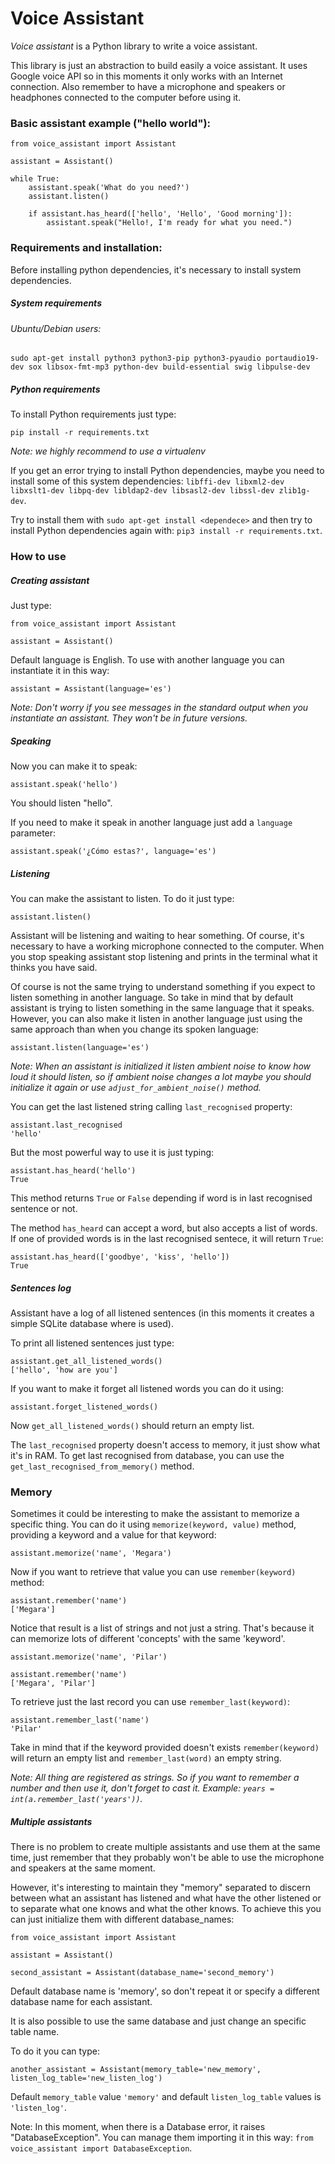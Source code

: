 # Voice Assistant
*Voice assistant* is a Python library to write a voice assistant.


This library is just an abstraction to build easily a voice assistant. It uses Google voice API so in this moments it
only works with an Internet connection. Also remember to have a microphone and speakers or headphones connected to the computer before
using it.


### Basic assistant example ("hello world"):

```python3
from voice_assistant import Assistant

assistant = Assistant()

while True:
    assistant.speak('What do you need?')
    assistant.listen()

    if assistant.has_heard(['hello', 'Hello', 'Good morning']):
        assistant.speak("Hello!, I'm ready for what you need.")
```


### Requirements and installation:
Before installing python dependencies, it's necessary to install system dependencies.

##### System requirements

###### Ubuntu/Debian users:

`sudo apt-get install python3 python3-pip python3-pyaudio portaudio19-dev sox libsox-fmt-mp3 python-dev build-essential swig libpulse-dev`


##### Python requirements

To install Python requirements just type:

```
pip install -r requirements.txt
```

*Note: we highly recommend to use a *virtualenv**

If you get an error trying to install Python dependencies, maybe you need to install some of this system dependencies: 
`libffi-dev libxml2-dev libxslt1-dev libpq-dev libldap2-dev libsasl2-dev libssl-dev zlib1g-dev`.

Try to install them with `sudo apt-get install <dependece>` and then try to install Python dependencies again with: `pip3 install -r requirements.txt`.


### How to use

##### Creating assistant

Just type:

```python3
from voice_assistant import Assistant

assistant = Assistant()
```

Default language is English. To use with another language you can instantiate it in this way:

```python3
assistant = Assistant(language='es')
```

*Note: Don't worry if you see messages in the standard output when you instantiate an assistant. They won't be in future versions.*


##### Speaking
Now you can make it to speak:


```python3
assistant.speak('hello')
```

You should listen "hello".

If you need to make it speak in another language just add a `language` parameter:

```python3
assistant.speak('¿Cómo estas?', language='es')
```


##### Listening

You can make the assistant to listen. To do it just type:

```python3
assistant.listen()
```

Assistant will be listening and waiting to hear something. Of course, it's necessary to have a working microphone
connected to the computer. When you stop speaking assistant stop listening and prints in the terminal what it thinks you
have said.

Of course is not the same trying to understand something if you expect to listen something in another language. So
take in mind that by default assistant is trying to listen something in the same language that it speaks. However, you
can also make it listen in another language just using the same approach than when you change its spoken language:

```python3
assistant.listen(language='es')
```

*Note: When an assistant is initialized it listen ambient noise to know how loud it should listen, so if ambient noise
changes a lot maybe you should initialize it again or use `adjust_for_ambient_noise()` method.*


You can get the last listened string calling `last_recognised` property:


```python3
assistant.last_recognised
'hello'
```

But the most powerful way to use it is just typing:


```python3
assistant.has_heard('hello')
True
```

This method returns `True` or `False` depending if word is in last recognised sentence or not.
 
The method `has_heard` can accept a word, but also accepts a list of words. If one of provided words is in the last recognised sentece, it will return `True`:

```python3
assistant.has_heard(['goodbye', 'kiss', 'hello'])
True
```


##### Sentences log
Assistant have a log of all listened sentences (in this moments it creates a simple SQLite database where is used).

To print all listened sentences just type:

```python3
assistant.get_all_listened_words()
['hello', 'how are you']
```

If you want to make it forget all listened words you can do it using:

```python3
assistant.forget_listened_words()
```

Now `get_all_listened_words()` should return an empty list.

The `last_recognised` property doesn't access to memory, it just show what it's in RAM. To get last recognised from database, you can use the `get_last_recognised_from_memory()` method.

### Memory

Sometimes it could be interesting to make the assistant to memorize a specific thing. You can do it using `memorize(keyword, value)` method, providing a keyword and a value for that keyword:

```python3
assistant.memorize('name', 'Megara')
```

Now if you want to retrieve that value you can use `remember(keyword)` method:

```python3
assistant.remember('name')
['Megara']
```

Notice that result is a list of strings and not just a string. That's because it can memorize lots of different 'concepts' with the same 'keyword'.

```python3
assistant.memorize('name', 'Pilar')

assistant.remember('name')
['Megara', 'Pilar']
```

To retrieve just the last record you can use `remember_last(keyword)`:

```python3
assistant.remember_last('name')
'Pilar'
```

Take in mind that if the keyword provided doesn't exists `remember(keyword)` will return an empty list and `remember_last(word)` an empty string.   

*Note: All thing are registered as strings. So if you want to remember a number and then use it, don't forget to cast it. Example: `years = int(a.remember_last('years'))`.*


##### Multiple assistants

There is no problem to create multiple assistants and use them at the same time, just remember that they probably won't be able to use the microphone and speakers at the same moment.

However, it's interesting to maintain they "memory" separated to discern between what an assistant has listened and what have the other listened or to separate what one knows and what the other knows. To achieve this you can just initialize them with different database_names:


```python3
from voice_assistant import Assistant

assistant = Assistant()

second_assistant = Assistant(database_name='second_memory')
```

Default database name is 'memory', so don't repeat it or specify a different database name for each assistant.

It is also possible to use the same database and just change an specific table name.

To do it you can type:
 

```python3
another_assistant = Assistant(memory_table='new_memory', listen_log_table='new_listen_log')
```

Default `memory_table` value `'memory'` and default `listen_log_table` values is `'listen_log'`.


Note: In this moment, when there is a Database error, it raises "DatabaseException". You can manage them importing it in this way: `from voice_assistant import DatabaseException`.

